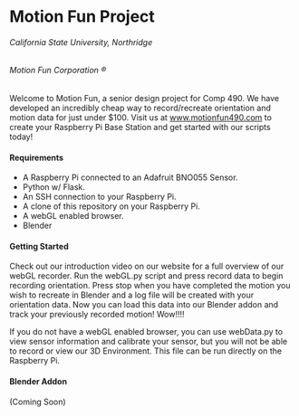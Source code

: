 # Motion Fun Project
###### California State University, Northridge
###### Motion Fun Corporation ®

Welcome to Motion Fun, a senior design project for Comp 490. We have developed an incredibly cheap way to record/recreate orientation and motion data for just under $100. Visit us at www.motionfun490.com to create your Raspberry Pi Base Station and get started with our scripts today! 

#### Requirements 

- A Raspberry Pi connected to an Adafruit BNO055 Sensor.
- Python w/ Flask. 
- An SSH connection to your Raspberry Pi.
- A clone of this repository on your Raspberry Pi. 
- A webGL enabled browser. 
- Blender

#### Getting Started 

Check out our introduction video on our website for a full overview of our webGL recorder. Run the webGL.py script and press record data to begin recording orientation. Press stop when you have completed the motion you wish to recreate in Blender and a log file will be created with your orientation data. Now you can load this data into our Blender addon and track your previously recorded motion! Wow!!!!  

If you do not have a webGL enabled browser, you can use webData.py to view sensor information and calibrate your sensor, but you will not be able to record or view our 3D Environment. This file can be run directly on the Raspberry Pi. 

#### Blender Addon

(Coming Soon) 





